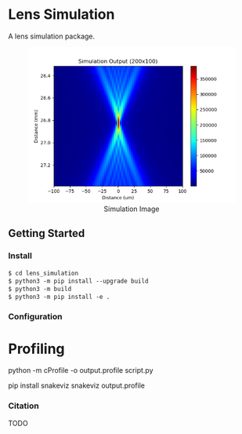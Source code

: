 # Lens Simulation
 A lens simulation package.

<figure>
  <img
  src="doc/img/sim.png"
  alt="Simulation Image">
  <figcaption style="text-align:center">Simulation Image</figcaption>
</figure>

## Getting Started


### Install

```
$ cd lens_simulation
$ python3 -m pip install --upgrade build
$ python3 -m build
$ python3 -m pip install -e .
```

### Configuration



# Profiling
python -m cProfile -o output.profile script.py

pip install snakeviz
snakeviz output.profile



### Citation 
TODO